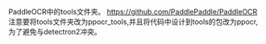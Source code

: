 PaddleOCR中的tools文件夹。
https://github.com/PaddlePaddle/PaddleOCR
注意要将tools文件夹改为ppocr_tools,并且将代码中设计到tools的包改为ppocr,为了避免与detectron2冲突。